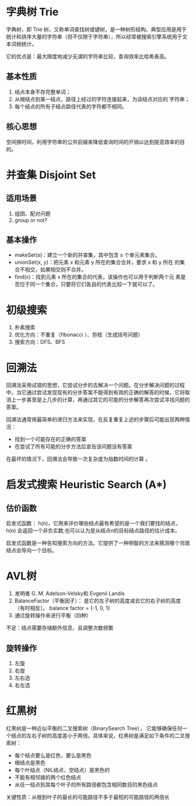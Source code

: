 # 字典树 Trie

字典树，即 Trie 树，又称单词查找树或键树，是一种树形结构。典型应用是用于统计和排序大量的字符串（但不仅限于字符串），所以经常被搜索引擎系统用于文本词频统计。



它的优点是：最大限度地减少无谓的字符串比较，查询效率比哈希表高。  



## 基本性质

1. 结点本身不存完整单词；
2. 从根结点到某一结点，路径上经过的字符连接起来，为该结点对应的
   字符串；
3. 每个结点的所有子结点路径代表的字符都不相同。 



## 核心思想

空间换时间，利用字符串的公共前缀来降低查询时间的开销以达到提高效率的目的。 



# 并查集 Disjoint Set

## 适用场景

1. 组团、配对问题
2. group or not?



## 基本操作

- makeSet(s)：建立一个新的并查集，其中包含 s 个单元素集合。
- unionSet(x, y)：把元素 x 和元素 y 所在的集合合并，要求 x 和 y 所在
  的集合不相交，如果相交则不合并。
- find(x)：找到元素 x 所在的集合的代表，该操作也可以用于判断两个元
  素是否位于同一个集合，只要将它们各自的代表比较一下就可以了。 



# 初级搜索

1. 朴素搜索
2. 优化方向：不重复（fibonacci ）、剪枝（生成括号问题） 
3. 搜索方向：DFS、BFS



# 回溯法 

回溯法采用试错的思想，它尝试分步的去解决一个问题。在分步解决问题的过程中，当它通过尝试发现现有的分步答案不能得到有效的正确的解答的时候，它将取消上一步甚至是上几步的计算，再通过其它的可能的分步解答再次尝试寻找问题的答案。

回溯法通常用最简单的递归方法来实现，在反复重复上述的步骤后可能出现两种情况：

-  找到一个可能存在的正确的答案 
- 在尝试了所有可能的分步方法后宣告该问题没有答案 



在最坏的情况下，回溯法会导致一次复杂度为指数时间的计算 。



# 启发式搜索 Heuristic Search (A*)

## 估价函数

启发式函数： h(n)，它用来评价哪些结点最有希望的是一个我们要找的结点，h(n) 会返回一个非负实数,也可以认为是从结点n的目标结点路径的估计成本。

启发式函数是一种告知搜索方向的方法。它提供了一种明智的方法来猜测哪个邻居结点会导向一个目标。  



# AVL树

1. 发明者 G. M. Adelson-Velsky和 Evgenii Landis 
2. BalanceFactor（平衡因子）： 是它的左子树的高度减去它的右子树的高度（有时相反）。 balance factor = {-1, 0, 1} 
3. 通过旋转操作来进行平衡（四种） 



不足：结点需要存储额外信息、且调整次数频繁 



## 旋转操作

1. 左旋
2. 右旋
3. 左右选
4. 右左选



# 红黑树

红黑树是一种近似平衡的二叉搜索树（BinarySearch Tree）， 它能够确保任何一个结点的左右子树的高度差小于两倍。具体来说，红黑树是满足如下条件的二叉搜索树： 

- 每个结点要么是红色，要么是黑色 
- 根结点是黑色 
- 每个叶结点（NIL结点，空结点）是黑色的 
- 不能有相邻接的两个红色结点 
- 从任一结点到其每个叶子的所有路径都包含相同数目的黑色结点 



关键性质：从根到叶子的最长的可能路径不多于最短的可能路径的两倍长 